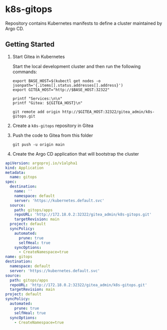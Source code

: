# k8s-gitops

Repository contains Kubernetes manifests to define a cluster maintained by Argo CD.

## Getting Started

1. Start Gitea in Kubernetes

    Start the local development cluster and then run the following commands:

    ```Shell
    export BASE_HOST=$(kubectl get nodes -o jsonpath='{.items[].status.addresses[].address}')
    export GITEA_HOST="http://$BASE_HOST:32322"

    printf "Services:\n\n"
    printf "Gitea: ${GITEA_HOST}\n"

    git remote add origin http://$GITEA_HOST:32322/gitea_admin/k8s-gitops.git
    ```

1. Create a `k8s-gitops` repository in Gitea

1. Push the code to Gitea from this folder

    ```Shell
    git push -u origin main
    ```

1. Create the Argo CD application that will bootstrap the cluster

```Yaml
apiVersion: argoproj.io/v1alpha1
kind: Application
metadata:
  name: gitops
spec:
  destination:
    name: ''
    namespace: default
    server: 'https://kubernetes.default.svc'
  source:
    path: gitops/apps
    repoURL: 'http://172.18.0.2:32322/gitea_admin/k8s-gitops.git'
    targetRevision: main
  project: default
  syncPolicy:
    automated:
      prune: true
      selfHeal: true
    syncOptions:
      - CreateNamespace=true
name: gitops
destination:
  namespace: default
  server: 'https://kubernetes.default.svc'
source:
  path: gitops/apps
  repoURL: 'http://172.18.0.2:32322/gitea_admin/k8s-gitops.git'
  targetRevision: main
project: default
syncPolicy:
  automated:
    prune: true
    selfHeal: true
  syncOptions:
    - CreateNamespace=true
```
